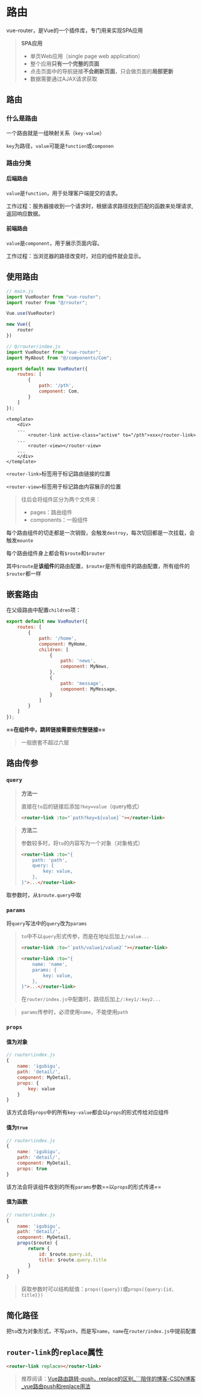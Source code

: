 # 路由

vue-router，是Vue的一个插件库，专门用来实现SPA应用

>   **SPA应用**
>
>   -   单页Web应用（single page web application）
>   -   整个应用**只有一个完整的页面**
>   -   点击页面中的导航链接**不会刷新页面**，只会做页面的**局部更新**
>   -   数据需要通过AJAX请求获取

## 路由

### 什么是路由

一个路由就是一组映射关系（`key-value`）

`key`为路径，`value`可能是`function`或`componen`

### 路由分类

#### 后端路由

 `value`是`function`，用于处理客户端提交的请求。

工作过程：服务器接收到一个请求时，根据请求路径找到匹配的函数来处理请求, 返回响应数据。

#### 前端路由

`value`是`component`，用于展示页面内容。

工作过程：当浏览器的路径改变时，对应的组件就会显示。

## 使用路由

```javascript
// main.js
import VueRouter from "vue-router";
import router from "@/router";

Vue.use(VueRouter)

new Vue({
    router
})
```

```javascript
// @/router/index.js
import VueRouter from "vue-router";
import MyAbout from "@/components/Com";

export default new VueRouter({
    routes: [
        {
            path: '/pth',
            component: Com,
        }
    ]
});
```

```vue
<template>
    <div>
    ...
        <router-link active-class="active" to="/pth">xxx</router-link>
    ...
        <router-view></router-view>
    ...
    </div>
</template>
```

`<router-link>`标签用于标记路由链接的位置

`<router-view>`标签用于标记路由内容展示的位置

>   往后会将组件区分为两个文件夹：
>
>   -   pages：路由组件
>   -   components：一般组件

每个路由组件的切走都是一次销毁，会触发`destroy`，每次切回都是一次挂载，会触发`mounte`

每个路由组件身上都会有`$route`和`$router`

其中`$route`是**该组件**的路由配置，`$router`是所有组件的路由配置，所有组件的`$router`都一样

## 嵌套路由

在父级路由中配置`children`项：

```javascript
export default new VueRouter({
    routes: [
        {
            path: '/home',
            component: MyHome,
            children: [
                {
                    path: 'news',
                    component: MyNews,
                },
                {
                    path: 'message',
                    component: MyMessage,
                }
            ]
        }
    ]
});
```

**==在组件中，跳转链接需要些完整链接==**

>   一般嵌套不超过六层

## 路由传参

### `query`

>   **方法一**
>
>   直接在`to`后的链接后添加`?key=value`（query格式）
>
>   ```html
>   <router-link :to="`path?key=${value}`"></router-link>
>   ```

>   **方法二**
>
>   参数较多时，将`to`的内容写为一个对象（对象格式）
>
>   ```html
>   <router-link :to="{
>       path: 'path',
>       query: {
>           key: value,
>       },
>   }">...</router-link>
>   ```

取参数时，从`$route.query`中取

### `params`

将`query`写法中的`query`改为`params`

>   `to`中不以`query`形式传参，而是在地址后加上`/value...`
>
>   ```html
>   <router-link :to="`path/value1/value2`"></router-link>
>   
>   <router-link :to="{
>       name: 'name',
>       params: {
>           key: value,
>       },
>   }">...</router-link>
>   ```
>
>   在`router/index.js`中配置时，路径后加上`/:key1/:key2...`

>   `params`传参时，必须使用`name`，不能使用`path`

### `props`

#### 值为对象

```javascript
// router\index.js
{
    name: 'igubigu',
    path: 'detail/',
    component: MyDetail,
    props: {
        key: value
    }
}
```

该方式会将`props`中的所有`key-value`都会以`props`的形式传给对应组件

#### 值为`true`

```javascript
// router\index.js
{
    name: 'igubigu',
    path: 'detail/',
    component: MyDetail,
    props: true
}
```

该方法会将该组件收到的所有`params`参数==以`props`的形式传递==

#### 值为函数

```javascript
// router\index.js
{
    name: 'igubigu',
    path: 'detail/',
    component: MyDetail,
    props($route) {
        return {
            id: $route.query.id,
            title: $route.query.title
        }
    }
}
```

>   获取参数时可以结构赋值：`props({query})`或`props({query:{id, title}})`

## 简化路径

把`to`改为对象形式，不写`path`，而是写`name`，`name`在`router/index.js`中提前配置

## `router-link`的`replace`属性

```html
<router-link replace></router-link>
```

>   推荐阅读：[Vue路由跳转-push，replace的区别\_```陪伴的博客-CSDN博客\_vue路由push和replace用法](https://blog.csdn.net/Jk200165/article/details/124354711)
